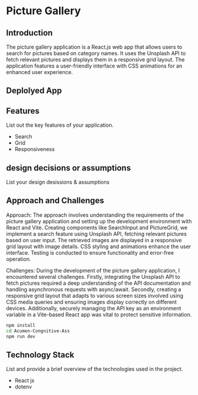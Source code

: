 # Picture Gallery

## Introduction
The picture gallery application is a React.js web app that allows users to search for pictures based on category names. It uses the Unsplash API to fetch relevant pictures and displays them in a responsive grid layout. The application features a user-friendly interface with CSS animations for an enhanced user experience.

## Deplolyed App



## Features
List out the key features of your application.

- Search
- Grid
- Responsiveness

## design decisions or assumptions
List your design desissions & assumptions

## Approach and Challenges
Approach: The approach involves understanding the requirements of the picture gallery application and setting up the development environment with React and Vite. Creating components like SearchInput and PictureGrid, we implement a search feature using Unsplash API, fetching relevant pictures based on user input. The retrieved images are displayed in a responsive grid layout with image details. CSS styling and animations enhance the user interface. Testing is conducted to ensure functionality and error-free operation.

Challenges: During the development of the picture gallery application, I encountered several challenges. Firstly, integrating the Unsplash API to fetch pictures required a deep understanding of the API documentation and handling asynchronous requests with async/await. Secondly, creating a responsive grid layout that adapts to various screen sizes involved using CSS media queries and ensuring images display correctly on different devices. Additionally, securely managing the API key as an environment variable in a Vite-based React app was vital to protect sensitive information. 

```bash
npm install 
cd Acumen-Congnitive-Ass
npm run dev
```


## Technology Stack
List and provide a brief overview of the technologies used in the project.

- React js
- dotenv 
